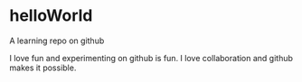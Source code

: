 # helloWorld
A learning repo  on github


I love fun and experimenting on github is fun. I love collaboration and github makes it possible.



